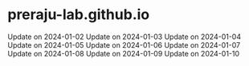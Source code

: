 # preraju-lab.github.io
Update on 2024-01-02
Update on 2024-01-03
Update on 2024-01-04
Update on 2024-01-05
Update on 2024-01-06
Update on 2024-01-07
Update on 2024-01-08
Update on 2024-01-09
Update on 2024-01-10

